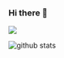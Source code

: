 ### Hi there 👋

![](https://img.shields.io/badge/C-00599C?style=for-the-badge&logo=c&logoColor=white)

![github stats](https://github-readme-stats.vercel.app/api?username=gapoulai&theme=dark&count_private=true&hide_border=true&show_icons=true&include_all_commits=true&custom_title=GitHub+Stats)
